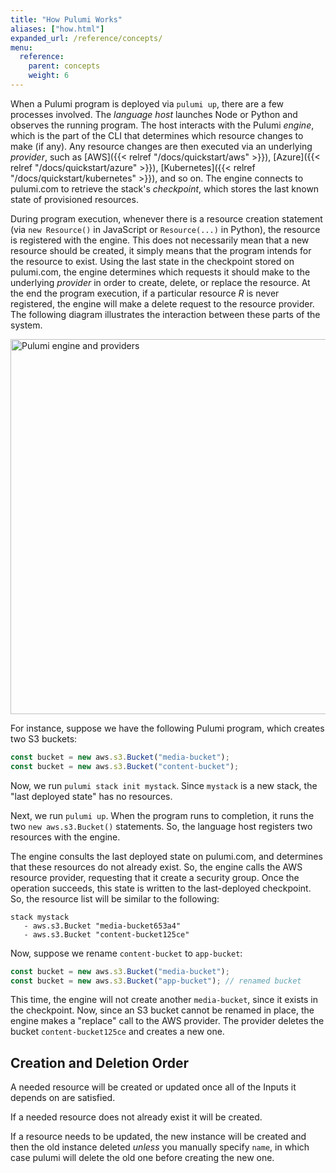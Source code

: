 ```yaml
---
title: "How Pulumi Works"
aliases: ["how.html"]
expanded_url: /reference/concepts/
menu:
  reference:
    parent: concepts
    weight: 6
---
```


When a Pulumi program is deployed via `pulumi up`, there are a few processes involved. The _language host_ launches Node or Python and observes the running program. The host interacts with the Pulumi _engine_, which is the part of the CLI that determines which resource changes to make (if any). Any resource changes are then executed via an underlying _provider_, such as [AWS]({{< relref "/docs/quickstart/aws" >}}), [Azure]({{< relref "/docs/quickstart/azure" >}}), [Kubernetes]({{< relref "/docs/quickstart/kubernetes" >}}), and so on. The engine connects to pulumi.com to retrieve the stack's _checkpoint_, which stores the last known state of provisioned resources.

During program execution, whenever there is a resource creation statement (via `new Resource()` in JavaScript or `Resource(...)` in Python), the resource is registered with the engine. This does not necessarily mean that a new resource should be created, it simply means that the program intends for the resource to exist. Using the last state in the checkpoint stored on pulumi.com, the engine determines which requests it should make to the underlying _provider_ in order to create, delete, or replace the resource. At the end the program execution, if a particular resource _R_ is never registered, the engine will make a delete request to the resource provider. The following diagram illustrates the interaction between these parts of the system.

<img src="/images/docs/reference/engine-block-diagram.png" alt="Pulumi engine and providers" width="600">

For instance, suppose we have the following Pulumi program, which creates two S3 buckets:

```javascript
const bucket = new aws.s3.Bucket("media-bucket");
const bucket = new aws.s3.Bucket("content-bucket");
```

Now, we run `pulumi stack init mystack`. Since `mystack` is a new stack, the "last deployed state" has no resources.

Next, we run `pulumi up`. When the program runs to completion, it runs the two `new aws.s3.Bucket()` statements. So, the language host registers two resources with the engine.

The engine consults the last deployed state on pulumi.com, and determines that these resources do not already exist. So, the engine calls the AWS resource provider, requesting that it create a security group. Once the operation succeeds, this state is written to the last-deployed checkpoint. So, the resource list will be similar to the following:

```
stack mystack
   - aws.s3.Bucket "media-bucket653a4"
   - aws.s3.Bucket "content-bucket125ce"
```

Now, suppose we rename `content-bucket` to `app-bucket`:

```javascript
const bucket = new aws.s3.Bucket("media-bucket");
const bucket = new aws.s3.Bucket("app-bucket"); // renamed bucket
```

This time, the engine will not create another `media-bucket`, since it exists in the checkpoint. Now, since an S3 bucket cannot be renamed in place, the engine makes a "replace" call to the AWS provider. The provider deletes the bucket `content-bucket125ce` and creates a new one.

## Creation and Deletion Order

A needed resource will be created or updated once all of the Inputs it depends on are satisfied.

If a needed resource does not already exist it will be created.

If a resource needs to be updated, the new instance will be created and then the old instance deleted *unless* you manually specify `name`, in which case pulumi will delete the old one before creating the new one.
